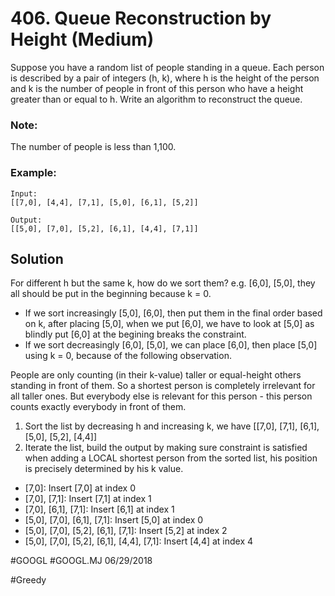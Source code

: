 # 406. Queue Reconstruction by Height (Medium)

Suppose you have a random list of people standing in a queue. Each person is described by a pair of integers (h, k), where h is the height of the person and k is the number of people in front of this person who have a height greater than or equal to h. Write an algorithm to reconstruct the queue.

### Note:
The number of people is less than 1,100.

### Example:
```
Input:
[[7,0], [4,4], [7,1], [5,0], [6,1], [5,2]]

Output:
[[5,0], [7,0], [5,2], [6,1], [4,4], [7,1]]
```

## Solution
For different h but the same k, how do we sort them? e.g. [6,0], [5,0], they all should be put in the beginning because k = 0.
- If we sort increasingly [5,0], [6,0], then put them in the final order based on k, after placing [5,0], when we put [6,0], we have to look at [5,0] as blindly put [6,0] at the begining breaks the constraint.
- If we sort decreasingly [6,0], [5,0], we can place [6,0], then place [5,0] using k = 0, because of the following observation.

People are only counting (in their k-value) taller or equal-height others standing in front of them. So a shortest person is completely irrelevant for all taller ones. But everybody else is relevant for this person - this person counts exactly everybody in front of them.

1. Sort the list by decreasing h and increasing k, we have
   [[7,0], [7,1], [6,1], [5,0], [5,2], [4,4]]
2. Iterate the list, build the output by making sure constraint is satisfied when adding a LOCAL shortest person from the sorted list, his position is precisely determined by his k value.
  - [7,0]: Insert [7,0] at index 0
  - [7,0], [7,1]: Insert [7,1] at index 1
  - [7,0], [6,1], [7,1]: Insert [6,1] at index 1
  - [5,0], [7,0], [6,1], [7,1]: Insert [5,0] at index 0
  - [5,0], [7,0], [5,2], [6,1], [7,1]: Insert [5,2] at index 2
  - [5,0], [7,0], [5,2], [6,1], [4,4], [7,1]: Insert [4,4] at index 4

#GOOGL
#GOOGL.MJ 06/29/2018

#Greedy
